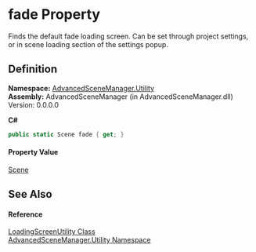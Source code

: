 # fade Property


Finds the default fade loading screen. Can be set through project settings, or in scene loading section of the settings popup.



## Definition
**Namespace:** <a href="N_AdvancedSceneManager_Utility.md">AdvancedSceneManager.Utility</a>  
**Assembly:** AdvancedSceneManager (in AdvancedSceneManager.dll) Version: 0.0.0.0

**C#**
``` C#
public static Scene fade { get; }
```



#### Property Value
<a href="T_AdvancedSceneManager_Models_Scene.md">Scene</a>

## See Also


#### Reference
<a href="T_AdvancedSceneManager_Utility_LoadingScreenUtility.md">LoadingScreenUtility Class</a>  
<a href="N_AdvancedSceneManager_Utility.md">AdvancedSceneManager.Utility Namespace</a>  
